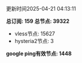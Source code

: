 更新时间2025-04-21 04:13:11

**总订阅: 159**
**总节点: 39322**
- vless节点: 15627
- hysteria2节点: 3

**google ping有效节点: 1448**
